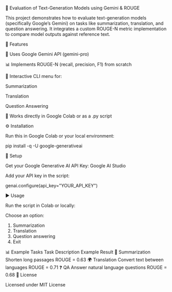 🧪 Evaluation of Text-Generation Models using Gemini & ROUGE

This project demonstrates how to evaluate text-generation models (specifically Google’s Gemini) on tasks like summarization, translation, and question answering.
It integrates a custom ROUGE-N metric implementation to compare model outputs against reference text.

🚀 Features

🔗 Uses Google Gemini API (gemini-pro)

📊 Implements ROUGE-N (recall, precision, F1) from scratch

🎯 Interactive CLI menu for:

Summarization

Translation

Question Answering

🧩 Works directly in Google Colab or as a .py script

⚙️ Installation

Run this in Google Colab or your local environment:

pip install -q -U google-generativeai

🔑 Setup

Get your Google Generative AI API Key: Google AI Studio

Add your API key in the script:

genai.configure(api_key="YOUR_API_KEY")

▶️ Usage

Run the script in Colab or locally:

Choose an option:
1. Summarization
2. Translation
3. Question answering
4. Exit

📊 Example Tasks
Task	Description	Example Result
📝 Summarization	Shorten long passages	ROUGE = 0.63
🌍 Translation	Convert text between languages	ROUGE = 0.71
❓ QA	Answer natural language questions	ROUGE = 0.68
📜 License

Licensed under MIT License
